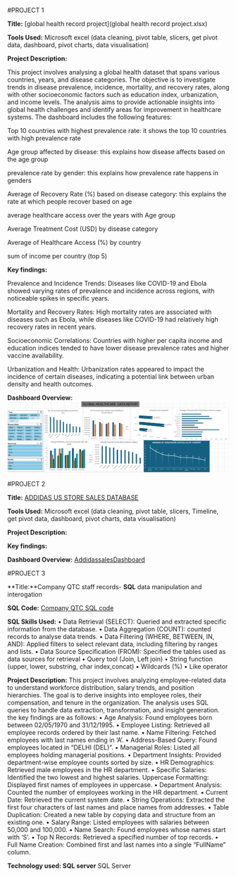 #PROJECT 1


**Title:** [global health record project](global health record project.xlsx)

**Tools Used:** Microsoft excel (data cleaning, pivot table, slicers,  get pivot data, dashboard, pivot charts, data visualisation) 

**Project Description:** 

This project involves analysing a global health dataset that spans various countries, years, and disease categories. The objective is to investigate trends in disease prevalence, incidence, mortality, and recovery rates, along with other socioeconomic factors such as education index, urbanization, and income levels. The analysis aims to provide actionable insights into global health challenges and identify areas for improvement in healthcare systems. The dashboard includes the following features:

Top 10 countries with highest prevalence rate: it shows the top 10 countries with high prevalence rate

Age group affected by disease: this explains how disease affects based on the age group

prevalence rate by gender: this explains how prevalence rate happens in genders

Average of Recovery Rate (%) based on disease category: this explains the rate at which people recover based on age 

average healthcare access over the years with Age group 

Average Treatment Cost (USD) by disease category

Average of Healthcare Access (%) by country

sum of income per country (top 5) 


**Key findings:** 

Prevalence and Incidence Trends: Diseases like COVID-19 and Ebola showed varying rates of prevalence and incidence across regions, with noticeable spikes in specific years.

Mortality and Recovery Rates: High mortality rates are associated with diseases such as Ebola, while diseases like COVID-19 had relatively high recovery rates in recent years.

Socioeconomic Correlations: Countries with higher per capita income and education indices tended to have lower disease prevalence rates and higher vaccine availability.

Urbanization and Health: Urbanization rates appeared to impact the incidence of certain diseases, indicating a potential link between urban density and health outcomes.


**Dashboard Overview:**
![globalhealthvisuals](globalhealthvisuals.png)



#PROJECT 2


**Title:** [ADDIDAS US STORE SALES DATABASE](AdidasDashboard.xlsx)


**Tools Used:** Microsoft excel (data cleaning, pivot table, slicers, Timeline,  get pivot data, dashboard, pivot charts, data visualisation) 

**Project Description:**

**Key findings:** 

**Dashboard Overview:** [AddidassalesDashboard](AddidassalesDashboard.png)



#PROJECT 3


**Title:**Company QTC staff records- **SQL** data manipulation and interogation 


**SQL Code:** [Company QTC SQL code](https://github.com/toby222a/toby222a.github.io/blob/main/comapny_staff_records.sql)


**SQL Skills Used:**
•	Data Retrieval (SELECT): Queried and extracted specific information from the database.
•	Data Aggregation (COUNT): counted records to analyse data trends.
•	Data Filtering (WHERE, BETWEEN, IN, AND): Applied filters to select relevant data, including filtering by ranges and lists.
•	Data Source Specification (FROM): Specified the tables used as data sources for retrieval 
•	Query tool (Join, Left join)
•	String function (upper, lower, substring, char index,concat)
•	Wildcards (%)
•	Like operator 



**Project Description:** This project involves analyzing employee-related data to understand workforce distribution, salary trends, and position hierarchies. The goal is to derive insights into employee roles, their compensation, and tenure in the organization. The analysis uses SQL queries to handle data extraction, transformation, and insight generation. the key findings are as follows: 
 •	Age Analysis: Found employees born between 02/05/1970 and 31/12/1995.
	•	Employee Listing: Retrieved all employee records ordered by their last name.
	•	Name Filtering: Fetched employees with last names ending in ‘A’.
	•	Address-Based Query: Found employees located in “DELHI (DEL)”.
	•	Managerial Roles: Listed all employees holding managerial positions.
	•	Department Insights: Provided department-wise employee counts sorted by size.
	•	HR Demographics: Retrieved male employees in the HR department.
	•	Specific Salaries: Identified the two lowest and highest salaries.
 Uppercase Formatting: Displayed first names of employees in uppercase.
	•	Department Analysis: Counted the number of employees working in the HR department.
	•	Current Date: Retrieved the current system date.
	•	String Operations: Extracted the first four characters of last names and place names from addresses.
	•	Table Duplication: Created a new table by copying data and structure from an existing one.
	•	Salary Range: Listed employees with salaries between 50,000 and 100,000.
	•	Name Search: Found employees whose names start with ‘S’.
	•	Top N Records: Retrieved a specified number of top records.
	•	Full Name Creation: Combined first and last names into a single “FullName” column.


 
**Technology used: SQL server** SQL Server



 
